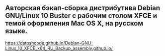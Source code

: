 <h2>Авторская бэкап-сборка дистрибутива Debian GNU/Linux 10 Buster с рабочим столом XFCE и темой оформления Mac OS X, на русском языке.</h2>

https://datoshcode.github.io/Debian-GNU-Linux_10_XFCE_x64_RU_Backup_assembly.github.io/ 
